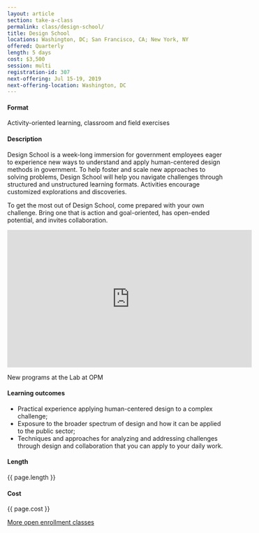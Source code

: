 ```yaml
---
layout: article
section: take-a-class
permalink: class/design-school/
title: Design School
locations: Washington, DC; San Francisco, CA; New York, NY
offered: Quarterly
length: 5 days
cost: $3,500
session: multi
registration-id: 307
next-offering: Jul 15-19, 2019
next-offering-location: Washington, DC
---
```


#### Format

Activity-oriented learning, classroom and field exercises

#### Description

Design School is a week-long immersion for government employees eager to experience new ways to understand and apply human-centered design methods in government. To help foster and scale new approaches to solving problems, Design School will help you navigate challenges through structured and unstructured learning formats. Activities encourage customized explorations and discoveries.

To get the most out of Design School, come prepared with your own challenge. Bring one that is action and goal-oriented, has open-ended potential, and invites collaboration.

<iframe width="560" height="315" src="https://www.youtube.com/embed/DGDCd2ELpok" frameborder="0" allow="accelerometer; autoplay; encrypted-media; gyroscope; picture-in-picture" allowfullscreen></iframe>
<p class="lab-caption">New programs at the Lab at OPM</p>


#### Learning outcomes

* Practical experience applying human-centered design to a complex challenge;
* Exposure to the broader spectrum of design and how it can be applied to the public sector;
* Techniques and approaches for analyzing and addressing challenges through design and collaboration that you can apply to your daily work.

#### Length

{{ page.length }}

#### Cost

{{ page.cost }}

[More open enrollment classes](../../take-a-class/open-enrollment-classes/)
